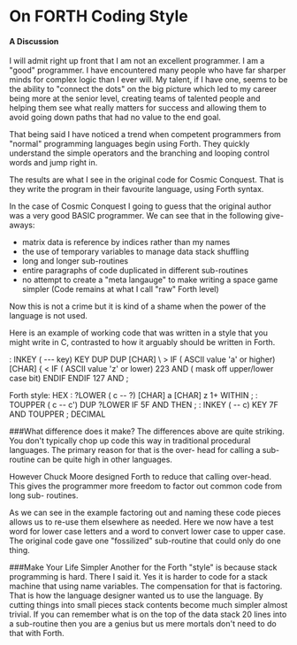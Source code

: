 # On FORTH Coding Style
#### A Discussion

I will admit right up front that I am not an excellent programmer. I am a "good"
programmer. I have encountered many people who have far sharper minds for
complex logic than I ever will. My talent, if I have one, seems to be the
ability to "connect the dots" on the big picture which led to my career being
more at the senior level, creating teams of talented people and helping them see
what really matters for success and allowing them to avoid going down paths that
had no value to the end goal.

That being said I have noticed a trend when competent programmers from "normal"
programming languages begin using Forth. They quickly understand the simple
operators and the branching and looping control words and jump right in.

The results are what I see in the original code for Cosmic Conquest.
That is they write the program in their favourite language, using Forth syntax.

In the case of Cosmic Conquest I going to guess that the original author was a
very good BASIC programmer. We can see that in the following give-aways:

- matrix data is reference by indices rather than my names
- the use of temporary variables to manage data stack shuffling
- long and longer sub-routines
- entire paragraphs of code duplicated in different sub-routines
- no attempt to create a "meta langauge" to make writing a space game simpler
  (Code remains at what I call "raw" Forth level)

Now this is not a crime but it is kind of a shame when the power of the language
is not used.
 
Here is an example of working code that was written in a style that you might
write in C, contrasted to how it arguably should be written in Forth.


  : INKEY ( --- key)
      KEY DUP DUP
      [CHAR] \ >
      IF ( ASCII value 'a' or higher)
          [CHAR] { <
            IF ( ASCII value 'z' or lower)
              223 AND ( mask off upper/lower case bit)
            ENDIF
      ENDIF
      127 AND
      ;


Forth style:
  HEX
  : ?LOWER ( c -- ?) [CHAR] a [CHAR] z 1+ WITHIN ;
  : TOUPPER ( c -- c') DUP ?LOWER IF 5F AND THEN ;
  : INKEY ( -- c) KEY 7F AND TOUPPER ;
  DECIMAL

###What difference does it make?
The differences above are quite striking. You don't typically chop up code this
way in traditional procedural languages. The primary reason for that is the
over- head for calling a sub-routine can be quite high in other languages.

However Chuck Moore designed Forth to reduce that calling over-head. This gives
the programmer more freedom to factor out common code from long sub- routines.

As we can see in the example factoring out and naming these code pieces allows
us to re-use them elsewhere as needed. Here we now have a test word for lower
case letters and a word to convert lower case to upper case. The original code
gave one "fossilized" sub-routine that could only do one thing.

###Make Your Life Simpler
Another for the Forth "style" is because stack programming is hard. There I said
it.  Yes it is harder to code for a stack machine that using name variables.
The compensation for that is factoring. That is how the language designer wanted
us to use the language.  By cutting things into small pieces stack contents
become much simpler almost trivial. If you can remember what is on the
top of the data stack 20 lines into a sub-routine then you are a genius but us
mere mortals don't need to do that with Forth.
